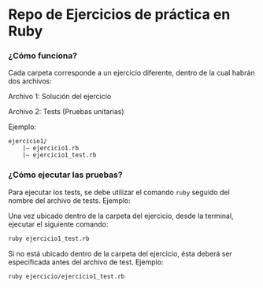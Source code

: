 # Repo de Ejercicios de práctica en Ruby

### ¿Cómo funciona?
Cada carpeta corresponde a un ejercicio diferente, dentro de la cual habrán dos archivos:

Archivo 1: Solución del ejercicio

Archivo 2: Tests (Pruebas unitarias)

Ejemplo:
```
ejercicio1/
    |– ejercicio1.rb
    |– ejercicio1_test.rb
```

###  ¿Cómo ejecutar las pruebas?

Para ejecutar los tests, se debe utilizar el comando `ruby` seguido del nombre del archivo de tests. Ejemplo:

Una vez ubicado dentro de la carpeta del ejercicio, desde la terminal, ejecutar el siguiente comando:
```bash
ruby ejercicio1_test.rb
```

Si no está ubicado dentro de la carpeta del ejercicio, ésta deberá ser especificada antes del archivo de test. Ejemplo:
```bash
ruby ejercicio/ejercicio1_test.rb
```

 
